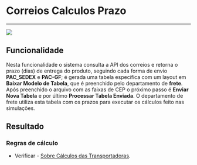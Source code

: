 # Correios Calculos Prazo

---

![](http://developers.connectparts.com.br/imagens/CorreiosCalculosPrazo01.png)

## Funcionalidade

Nesta funcionalidade o sistema consulta a API dos correios e retorna o prazo (dias) de entrega do produto, seguindo cada forma de envio **PAC_SEDEX** e **PAC-GF**; é gerada uma tabela específica com um layout em **Baixar Modelo de Tabela**, que é preenchido pelo departamento de **frete**. Após preenchido o arquivo com as faixas de CEP o próximo passo é **Enviar Nova Tabela** e por último **Processar Tabela Enviada**.
O departamento de frete utiliza esta tabela com os prazos para executar os cálculos feito nas simulações.

## Resultado


### Regras de cálculo

* Verificar - [Sobre Cálculos das Transportadoras](/comercial/frete.md).
